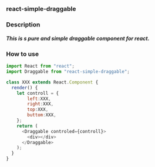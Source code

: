 ### react-simple-draggable

### Description

##### This is s pure and simple draggable component for react.

### How to use

```js
import React from "react";
import Draggable from "react-simple-draggable";

class XXX extends React.Component {
  render() {
    let controll = {
        left:XXX,
        right:XXX,
        top:XXX,
        buttom:XXX,
    };
    return (
      <Draggable controled={controll}>
        <div></div>
      </Draggable>
    );
  }
}
```